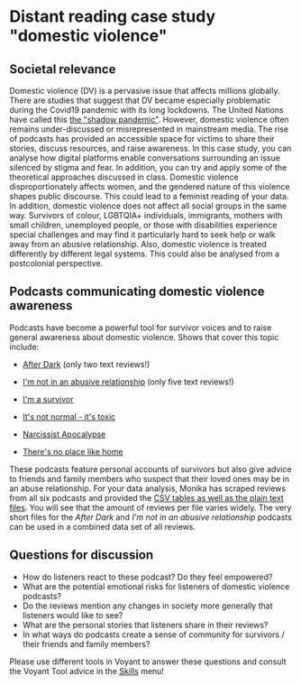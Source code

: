 # Distant reading case study "domestic violence" 

## Societal relevance
Domestic violence (DV) is a pervasive issue that affects millions globally. There are studies that suggest that DV became especially problematic during the Covid19 pandemic with its long lockdowns. The United Nations have called this [the "shadow pandemic"](https://www.unwomen.org/en/news/in-focus/in-focus-gender-equality-in-covid-19-response/violence-against-women-during-covid-19). However, domestic violence often remains under-discussed or misrepresented in mainstream media. The rise of podcasts has provided an accessible space for victims to share their stories, discuss resources, and raise awareness.
In this case study, you can analyse how digital platforms enable conversations surrounding an issue silenced by stigma and fear. In addition, you can try and apply some of the theoretical approaches discussed in class.
Domestic violence disproportionately affects women, and the gendered nature of this violence shapes public discourse. This could lead to a feminist reading of your data. In addition, domestic violence does not affect all social groups in the same way. 
Survivors of colour, LGBTQIA+ individuals, immigrants, mothers with small children, unemployed people, or those with disabilities experience special challenges and may find it particularly hard to seek help or walk away from an abusive relationship. Also, domestic violence is treated differently by different legal systems.
This could also be analysed from a postcolonial perspective.

## Podcasts communicating domestic violence awareness

Podcasts have become a powerful tool for survivor voices and to raise general awareness about domestic violence. Shows that cover this topic include:

- [After Dark](https://podcasts.apple.com/us/podcast/after-dark-overcoming-domestic-violence/id1444601572) (only two text reviews!)
  
- [I'm not in an abusive relationship](https://podcasts.apple.com/us/podcast/im-not-in-an-abusive-relationship/id1457515257) (only five text reviews!)

- [I'm a survivor](https://podcasts.apple.com/us/podcast/im-a-survivor-podcast/id1452383423)
  
- [It's not normal - it's toxic](https://podcasts.apple.com/us/podcast/its-not-normal-its-toxic-rid-your-life-of-toxic-people/id1363585196)

- [Narcissist Apocalypse](https://podcasts.apple.com/us/podcast/narcissist-apocalypse-patterns-of-abuse/id1452117002)

- [There's no place like home](https://podcasts.apple.com/us/podcast/theres-no-place-like-home-by-future-women/id1608086343)

These podcasts feature personal accounts of survivors but also give advice to friends and family members who suspect that their loved ones may be in an abuse relationship. For your data analysis, Monika has scraped reviews from all six podcasts and provided the [CSV tables as well as the plain text files](https://github.com/MonikaBarget/distant-reading/tree/main/data/Data_AppleStore_DomesticViolence). You will see that the amount of reviews per file varies widely. The very short files for the *After Dark* and *I'm not in an abusive relationship* podcasts can be used in a combined data set of all reviews. 

## Questions for discussion

- How do listeners react to these podcast? Do they feel empowered?
- What are the potential emotional risks for listeners of domestic violence podcasts?
- Do the reviews mention any changes in society more generally that listeners would like to see?
- What are the personal stories that listeners share in their reviews?
- In what ways do podcasts create a sense of community for survivors / their friends and family members?

Please use different tools in Voyant to answer these questions and consult the Voyant Tool advice in the [Skills](#) menu!